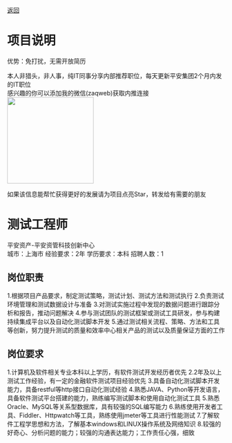 [返回](../)

# 项目说明

优势：免打扰，无需开放简历

本人非猎头，非人事，纯IT同事分享内部推荐职位，每天更新平安集团2个月内发的IT职位  
感兴趣的你可以添加我的微信(zaqweb)获取内推连接  
<img src="https://github.com/zaqweb/PA-IT-JOBS/blob/master/WechatICode.jpeg"  height="200" width="200">

如果该信息能帮忙获得更好的发展请为项目点亮Star，转发给有需要的朋友

# 测试工程师
平安资产-平安资管科技创新中心  
城市：上海市 经验要求：2年 学历要求：本科  招聘人数：1

## 岗位职责
1.根据项目产品要求，制定测试策略，测试计划、测试方法和测试执行
2.负责测试环境管理和测试数据设计与准备
3.对测试实施过程中发现的数据问题进行跟踪分析和报告，推动问题解决
4.参与测试团队的测试框架或测试工具研发，参与构建持续集成平台以及自动化测试脚本开发
5.通过测试相关流程、策略、方法和工具等创新，努力提升测试的质量和效率中心相关产品的测试以及质量保证方面的工作

## 岗位要求
1.计算机及软件相关专业本科以上学历，有软件测试开发经历者优先 
2.2年及以上测试工作经验，有一定的金融软件测试项目经验优先
3.具备自动化测试脚本开发能力，具备restful等http接口自动化测试经验
4.熟悉JAVA、Python等开发语言，具备软件测试平台搭建的能力，熟练编写测试脚本和使用自动化测试工具
5.熟悉Oracle、MySQL等关系型数据库，具有较强的SQL编写能力
6.熟练使用开发者工具、Fiddler、Httpwatch等工具，熟练使用jmeter等工具进行性能测试
7.了解软件工程学思想和方法，了解基本windows和LINUX操作系统及网络知识
8.较强的好奇心、分析问题的能力；较强的沟通表达能力；工作责任心强，细致




